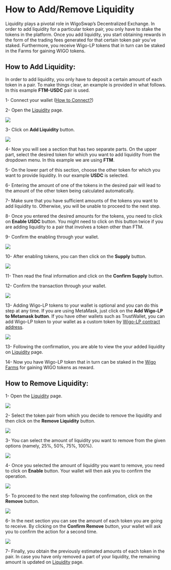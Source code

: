 # How to Add/Remove Liquidity

Liquidity plays a pivotal role in WigoSwap’s Decentralized Exchange. In order to add liquidity for a particular token pair, you only have to stake the tokens in the platform. Once you add liquidity, you start obtaining rewards in the form of the trading fees generated for that certain token pair you’ve staked. Furthermore, you receive Wigo-LP tokens that in turn can be staked in the Farms for gaining WIGO tokens.&#x20;

## **How to Add Liquidity:**&#x20;

In order to add liquidity, you only have to deposit a certain amount of each token in a pair. To make things clear, an example is provided in what follows. In this example **FTM-USDC** pair is used.



1- Connect your wallet ([How to Connect?](../../education-hub/connect-your-wallet-to-wigoswap.md))

2- Open the [Liquidity](https://wigoswap.io/liquidity) page.

![](../../.gitbook/assets/67D968F3-BB1A-480E-A339-89AF654054F7\_1\_201\_a.jpeg)

3- Click on **Add Liquidity** button.

![](../../.gitbook/assets/5E5CC59C-131D-460B-BA0C-9E1E1BD11F4A\_1\_201\_a.jpeg)

4- Now you will see a section that has two separate parts. On the upper part, select the desired token for which you want to add liquidity from the dropdown menu. In this example we are using **FTM**.

5- On the lower part of this section, choose the other token for which you want to provide liquidity. In our example **USDC** is selected.

6- Entering the amount of one of the tokens in the desired pair will lead to the amount of the other token being calculated automatically.

7- Make sure that you have sufficient amounts of the tokens you want to add liquidity to. Otherwise, you will be unable to proceed to the next step.

8- Once you entered the desired amounts for the tokens, you need to click on **Enable USDC** button. You might need to click on this button twice if you are adding liquidity to a pair that involves a token other than FTM.

9- Confirm the enabling through your wallet.

![](../../.gitbook/assets/75ED7419-0C77-454C-88D3-5BC915514E0D\_1\_201\_a.jpeg)

10- After enabling tokens, you can then click on the **Supply** button.

![](../../.gitbook/assets/AF6A5CED-8071-4A79-87EF-B1D38B9A9BE6\_1\_201\_a.jpeg)

11- Then read the final information and click on the **Confirm Supply** button.

12- Confirm the transaction through your wallet.

![](../../.gitbook/assets/D8A96516-1DE7-4AC5-8208-51A98E228689\_1\_201\_a.jpeg)

13- Adding Wigo-LP tokens to your wallet is optional and you can do this step at any time. If you are using MetaMask, just click on the **Add Wigo-LP to Metamask button**. If you have other wallets such as TrustWallet, you can add Wigo-LP token to your wallet as a custom token by [Wigo-LP contract address](../../smart-contracts/token-addresses.md).&#x20;

![](../../.gitbook/assets/F5FC6CB3-3AF4-4D9D-8D30-85616A92F411\_1\_201\_a.jpeg)

13- Following the confirmation, you are able to view the your added liquidity on [Liquidity](https://wigoswap.io/liquidity) page.

14- Now you have Wigo-LP token that in turn can be staked in the [Wigo Farms](../yield-farming-wigofarm/) for gaining WIGO tokens as reward.

## **How to Remove Liquidity:**&#x20;

1- Open the [Liquidity](https://wigoswap.io/liquidity) page.

![](../../.gitbook/assets/12EF0F8A-AC4E-4AF4-8021-D14DFAA986EA\_1\_201\_a.jpeg)

2- Select the token pair from which you decide to remove the liquidity and then click on the **Remove Liquidity** button.

![](<../../.gitbook/assets/C3750B49-E683-44B8-92AA-075DA1F719B3\_1\_201\_a (1).jpeg>)

3- You can select the amount of liquidity you want to remove from the given options (namely, 25%, 50%, 75%, 100%).&#x20;

![](../../.gitbook/assets/C3750B49-E683-44B8-92AA-075DA1F719B3\_1\_201\_a.jpeg)

4- Once you selected the amount of liquidity you want to remove, you need to click on **Enable** button. Your wallet will then ask you to confirm the operation.&#x20;

![](../../.gitbook/assets/E597C895-499B-4BBC-AAF2-7C4C2A382FCC\_1\_201\_a.jpeg)

5- To proceed to the next step following the confirmation, click on the **Remove** button.

![](../../.gitbook/assets/66375119-D926-4BE1-A598-840549E7DE43\_1\_201\_a.jpeg)

6- In the next section you can see the amount of each token you are going to receive. By clicking on the **Confirm Remove** button, your wallet will ask you to confirm the action for a second time.

![](../../.gitbook/assets/D04D4274-5F3B-4E78-B40E-0D86C954DDC5\_1\_201\_a.jpeg)

7- Finally, you obtain the previously estimated amounts of each token in the pair. In case you have only removed a part of your liquidity, the remaining amount is updated on [Liquidity](https://wigoswap.io/liquidity) page.&#x20;
